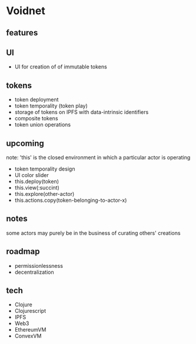 # Voidnet

## features

## UI
- UΙ for creation of of immutable tokens

## tokens
- token deployment
- token temporality (token play)
- storage of tokens on IPFS with data-intrinsic identifiers
- composite tokens
- token union operations

## upcoming
note: 'this' is the closed environment in which a particular actor is operating

- token temporality design
- UI color slider
- this.deploy(token)
- this.view(:succint)
- this.explore(other-actor)
- this.actions.copy(token-belonging-to-actor-x)

## notes
some actors may purely be in the business of curating others' creations

## roadmap

- permissionlessness
- decentralization

## tech

- Clojure
- Clojurescript
- IPFS
- Web3
- EthereumVM
- ConvexVM
